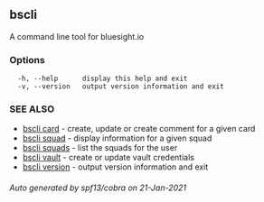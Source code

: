 ## bscli

A command line tool for bluesight.io

### Options

```
  -h, --help      display this help and exit
  -v, --version   output version information and exit
```

### SEE ALSO

* [bscli card](bscli_card.md)	 - create, update or create comment for a given card
* [bscli squad](bscli_squad.md)	 - display information for a given squad
* [bscli squads](bscli_squads.md)	 - list the squads for the user
* [bscli vault](bscli_vault.md)	 - create or update vault credentials
* [bscli version](bscli_version.md)	 - output version information and exit

###### Auto generated by spf13/cobra on 21-Jan-2021
